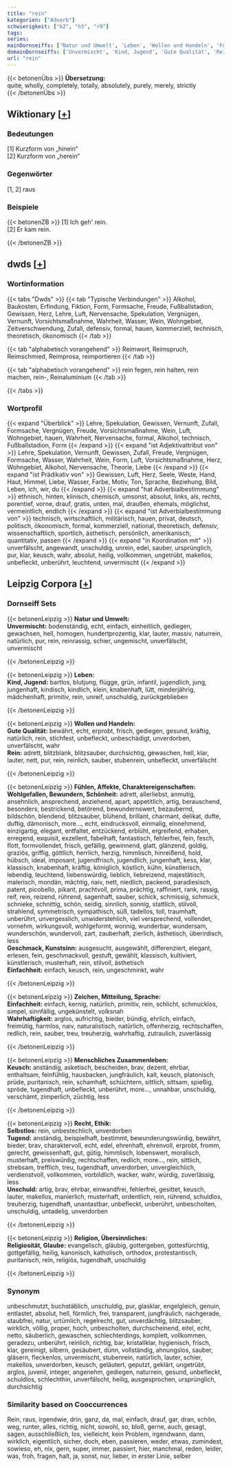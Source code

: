 ```yaml
---
title: "rein"
kategorien: ["Adverb"]
schwierigkeit: ["k2", "h5", "r9"]
tags:
series:
mainDornseiffs: ['Natur und Umwelt', 'Leben', 'Wollen und Handeln', 'Fühlen, Affekte, Charaktereigenschaften', 'Zeichen, Mitteilung, Sprache', 'Menschliches Zusammenleben', 'Recht, Ethik', 'Religion, Übersinnliches']
domainDornseiffs: ['Unvermischt', 'Kind, Jugend', 'Gute Qualität', 'Rein', 'Wohlgefallen, Bewundern, Schönheit', 'Geschmack, Kunstsinn', 'Einfachheit', 'Wahrhaftigkeit', 'Keusch', 'Selbstlos', 'Tugend', 'Unschuld', 'Religiosität, Glaube']
url: "rein"
---
```


{{< betonenÜbs >}}
**Übersetzung:**  
quite, wholly, completely, totally, absolutely, purely, merely, strictly  
{{< /betonenÜbs >}}

## Wiktionary [[+](https://de.wiktionary.org/wiki/rein)]

### Bedeutungen
[1] Kurzform von „hinein“  
[2] Kurzform von „herein“  

### Gegenwörter
[1, 2] raus  

### Beispiele
{{< betonenZB >}}
[1] Ich geh' rein.  
[2] Er kam rein.  

{{< /betonenZB >}}


## dwds [[+](https://www.dwds.de/wb/rein)]

### Wortinformation
{{< tabs "Dwds" >}}
{{< tab "Typische Verbindungen" >}}
Alkohol, Baukosten, Erfindung, Fiktion, Form, Formsache, Freude, Fußballstadion, Gewissen, Herz, Lehre, Luft, Nervensache, Spekulation, Vergnügen, Vernunft, Vorsichtsmaßnahme, Wahrheit, Wasser, Wein, Wohngebiet, Zeitverschwendung, Zufall, defensiv, formal, hauen, kommerziell, technisch, theoretisch, ökonomisch
{{< /tab >}}

{{< tab "alphabetisch vorangehend" >}}
Reimwort, Reimspruch, Reimschmied, Reimprosa, reimportieren
{{< /tab >}}

{{< tab "alphabetisch vorangehend" >}}
rein fegen, rein halten, rein machen, rein-, Reinaluminium
{{< /tab >}}

{{< /tabs >}}

### Wortprofil
{{< expand "Überblick" >}} Lehre, Spekulation, Gewissen, Vernunft, Zufall, Formsache, Vergnügen, Freude, Vorsichtsmaßnahme, Wein, Luft, Wohngebiet, hauen, Wahrheit, Nervensache, formal, Alkohol, technisch, Fußballstadion, Form {{< /expand >}}
{{< expand "ist Adjektivattribut von" >}} Lehre, Spekulation, Vernunft, Gewissen, Zufall, Freude, Vergnügen, Formsache, Wasser, Wahrheit, Wein, Form, Luft, Vorsichtsmaßnahme, Herz, Wohngebiet, Alkohol, Nervensache, Theorie, Liebe {{< /expand >}}
{{< expand "ist Prädikativ von" >}} Gewissen, Luft, Herz, Seele, Weste, Hand, Haut, Himmel, Liebe, Wasser, Farbe, Motiv, Ton, Sprache, Beziehung, Bild, Leben, ich, wir, du {{< /expand >}}
{{< expand "hat Adverbialbestimmung" >}} ethnisch, hinten, klinisch, chemisch, umsonst, absolut, links, als, rechts, porentief, vorne, drauf, gratis, unten, mal, draußen, ehemals, möglichst, vermeintlich, endlich {{< /expand >}}
{{< expand "ist Adverbialbestimmung von" >}} technisch, wirtschaftlich, militärisch, hauen, privat, deutsch, politisch, ökonomisch, formal, kommerziell, national, theoretisch, defensiv, wissenschaftlich, sportlich, ästhetisch, persönlich, amerikanisch, quantitativ, passen {{< /expand >}}
{{< expand "in Koordination mit" >}} unverfälscht, angewandt, unschuldig, unrein, edel, sauber, ursprünglich, pur, klar, keusch, wahr, absolut, heilig, vollkommen, ungetrübt, makellos, unbefleckt, unberührt, leuchtend, unvermischt {{< /expand >}}

## Leipzig Corpora [[+](https://corpora.uni-leipzig.de/en/res?word=rein&corpusId=deu_newscrawl-public_2018)]

### Dornseiff Sets
{{< betonenLeipzig >}}
**Natur und Umwelt:**  
**Unvermischt:** bodenständig, echt, einfach, einheitlich, gediegen, gewachsen, hell, homogen, hundertprozentig, klar, lauter, massiv, naturrein, natürlich, pur, rein, reinrassig, schier, ungemischt, unverfälscht, unvermischt  

{{< /betonenLeipzig >}}


{{< betonenLeipzig >}}
**Leben:**  
**Kind, Jugend:** bartlos, blutjung, flügge, grün, infantil, jugendlich, jung, jungenhaft, kindisch, kindlich, klein, knabenhaft, lütt, minderjährig, mädchenhaft, primitiv, rein, unreif, unschuldig, zurückgeblieben  

{{< /betonenLeipzig >}}


{{< betonenLeipzig >}}
**Wollen und Handeln:**  
**Gute Qualität:** bewährt, echt, erprobt, frisch, gediegen, gesund, kräftig, natürlich, rein, stichfest, unbefleckt, unbeschädigt, unverdorben, unverfälscht, wahr  
**Rein:** adrett, blitzblank, blitzsauber, durchsichtig, gewaschen, hell, klar, lauter, nett, pur, rein, reinlich, sauber, stubenrein, unbefleckt, unverfälscht  

{{< /betonenLeipzig >}}


{{< betonenLeipzig >}}
**Fühlen, Affekte, Charaktereigenschaften:**  
**Wohlgefallen, Bewundern, Schönheit:** adrett, allerliebst, anmutig, ansehnlich, ansprechend, anziehend, apart, appetitlich, artig, berauschend, besonders, bestrickend, betörend, bewundernswert, bezaubernd, bildschön, blendend, blitzsauber, blühend, brillant, charmant, delikat, dufte, duftig, dämonisch, more..., echt, eindrucksvoll, einmalig, einnehmend, einzigartig, elegant, entfaltet, entzückend, erblüht, ergreifend, erhaben, erregend, exquisit, exzellent, fabelhaft, fantastisch, fehlerfrei, fein, fesch, flott, formvollendet, frisch, gefällig, gewinnend, glatt, glänzend, goldig, graziös, griffig, göttlich, herrlich, herzig, himmlisch, hinreißend, hold, hübsch, ideal, imposant, jugendfrisch, jugendlich, jungenhaft, kess, klar, klassisch, knabenhaft, kräftig, königlich, köstlich, kühn, künstlerisch, lebendig, leuchtend, liebenswürdig, lieblich, liebreizend, majestätisch, malerisch, mondän, mächtig, naiv, nett, niedlich, packend, paradiesisch, patent, picobello, pikant, prachtvoll, prima, prächtig, raffiniert, rank, rassig, reif, rein, reizend, rührend, sagenhaft, sauber, schick, schmissig, schmuck, schnieke, schnittig, schön, seidig, sinnlich, sonnig, stattlich, stilvoll, strahlend, symmetrisch, sympathisch, süß, tadellos, toll, traumhaft, unberührt, unvergesslich, unwiderstehlich, viel versprechend, vollendet, vornehm, wirkungsvoll, wohlgeformt, wonnig, wunderbar, wundersam, wunderschön, wundervoll, zart, zauberhaft, zierlich, ästhetisch, überirdisch, less  
**Geschmack, Kunstsinn:** ausgesucht, ausgewählt, differenziert, elegant, erlesen, fein, geschmackvoll, gestuft, gewählt, klassisch, kultiviert, künstlerisch, musterhaft, rein, stilvoll, ästhetisch  
**Einfachheit:** einfach, keusch, rein, ungeschminkt, wahr  

{{< /betonenLeipzig >}}


{{< betonenLeipzig >}}
**Zeichen, Mitteilung, Sprache:**  
**Einfachheit:** einfach, kernig, natürlich, primitiv, rein, schlicht, schmucklos, simpel, sinnfällig, ungekünstelt, volksnah  
**Wahrhaftigkeit:** arglos, aufrichtig, bieder, bündig, ehrlich, einfach, freimütig, harmlos, naiv, naturalistisch, natürlich, offenherzig, rechtschaffen, redlich, rein, sauber, treu, treuherzig, wahrhaftig, zutraulich, zuverlässig  

{{< /betonenLeipzig >}}


{{< betonenLeipzig >}}
**Menschliches Zusammenleben:**  
**Keusch:** anständig, asketisch, bescheiden, brav, dezent, ehrbar, enthaltsam, feinfühlig, hausbacken, jungfräulich, kalt, keusch, platonisch, prüde, puritanisch, rein, schamhaft, schüchtern, sittlich, sittsam, spießig, spröde, tugendhaft, unbefleckt, unberührt, more..., unnahbar, unschuldig, verschämt, zimperlich, züchtig, less  

{{< /betonenLeipzig >}}


{{< betonenLeipzig >}}
**Recht, Ethik:**  
**Selbstlos:** rein, unbestechlich, unverdorben  
**Tugend:** anständig, beispielhaft, bestimmt, bewunderungswürdig, bewährt, bieder, brav, charaktervoll, echt, edel, ehrenhaft, ehrenvoll, erprobt, fromm, gerecht, gewissenhaft, gut, gütig, himmlisch, lobenswert, moralisch, musterhaft, preiswürdig, rechtschaffen, redlich, more..., rein, sittlich, strebsam, trefflich, treu, tugendhaft, unverdorben, unvergleichlich, verdienstvoll, vollkommen, vorbildlich, wacker, wahr, würdig, zuverlässig, less  
**Unschuld:** artig, brav, ehrbar, einwandfrei, fehlerfrei, gesittet, keusch, lauter, makellos, manierlich, musterhaft, ordentlich, rein, rührend, schuldlos, treuherzig, tugendhaft, unantastbar, unbefleckt, unberührt, unbescholten, unschuldig, untadelig, unverdorben  

{{< /betonenLeipzig >}}


{{< betonenLeipzig >}}
**Religion, Übersinnliches:**  
**Religiosität, Glaube:** evangelisch, gläubig, gottergeben, gottesfürchtig, gottgefällig, heilig, kanonisch, katholisch, orthodox, protestantisch, puritanisch, rein, religiös, tugendhaft, unschuldig  

{{< /betonenLeipzig >}}

### Synonym
unbeschmutzt, buchstäblich, unschuldig, pur, glasklar, engelgleich, genuin, entlastet, absolut, hell, förmlich, frei, transparent, jungfräulich, nachgerade, staubfrei, natur, urtümlich, regelrecht, gut, unverdächtig, blitzsauber, wirklich, völlig, proper, hoch, unbescholten, durchscheinend, eitel, echt, netto, säuberlich, gewaschen, schlechterdings, komplett, vollkommen, geradezu, unberührt, reinlich, richtig, bar, kristallklar, hygienisch, frisch, klar, gereinigt, silbern, gesäubert, dünn, vollständig, ahnungslos, sauber, gläsern, fleckenlos, unvermischt, stubenrein, natürlich, lauter, schier, makellos, unverdorben, keusch, geläutert, geputzt, geklärt, ungetrübt, arglos, juvenil, integer, angenehm, gediegen, naturrein, gesund, unbefleckt, schuldlos, schlechthin, unverfälscht, heilig, ausgesprochen, ursprünglich, durchsichtig


### Similarity based on Cooccurrences
Rein, raus, irgendwie, drin, ganz, da, mal, einfach, drauf, gar, dran, schön, weg, runter, alles, richtig, nicht, sowohl, so, bloß, gerne, auch, gesagt, sagen, ausschließlich, los, vielleicht, kein Problem, irgendwann, dann, wirklich, eigentlich, sicher, doch, eben, passieren, weder, etwas, zumindest, sowieso, eh, nix, gern, super, immer, passiert, hier, manchmal, reden, leider, was, froh, fragen, halt, ja, sonst, nur, lieber, in erster Linie, selber

